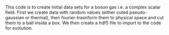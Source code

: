 This code is to create initial data sets for a boson gas i.e. a complex scalar field.
First we create data with random values (either cuted pseudo-gaussian or thermal), then 
fourier-trasnform them to physical space and cut them to a ball insida a box. 
We then create a hdf5 file to import to the code for evolution.
